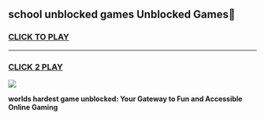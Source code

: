 
## school unblocked games Unblocked Games👋
<h3>
<a href="https://premium.freeplayer.one?title=school_unblocked_games&ref=16F">CLICK TO PLAY</a></h3>
<hr>

<h3>
<a href="https://premium.freeplayer.one?title=school_unblocked_games&ref=16F">CLICK 2 PLAY</a>
  
</h3>

<a href="https://premium.freeplayer.one?title=school_unblocked_games&ref=16F/"><img src="https://clearcache.store/games.png"></a>


**worlds hardest game unblocked: Your Gateway to Fun and Accessible Online Gaming**
